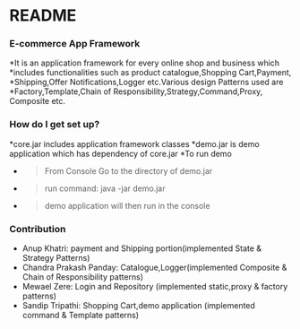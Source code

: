 # README #


### E-commerce App Framework ###

*It is an application framework for every online shop and business which
*includes functionalities such as product catalogue,Shopping Cart,Payment,
*Shipping,Offer Notifications,Logger etc.Various design Patterns used are 
*Factory,Template,Chain of Responsibility,Strategy,Command,Proxy, Composite etc. 


### How do I get set up? ###
*core.jar includes application framework classes
*demo.jar is demo application which has dependency of core.jar
*To run demo 
* >From Console Go to the directory of demo.jar
* >run command: java -jar demo.jar
* >demo application will then run in the console 

### Contribution ###
* Anup Khatri:
 payment and Shipping portion(implemented State & Strategy Patterns)
* Chandra Prakash Panday:
 Catalogue,Logger(implemented Composite & Chain of Responsibility patterns)
* Mewael Zere:
 Login and Repository (implemented static,proxy & factory patterns)
* Sandip Tripathi:
 Shopping Cart,demo application (implemented command & Template  patterns)